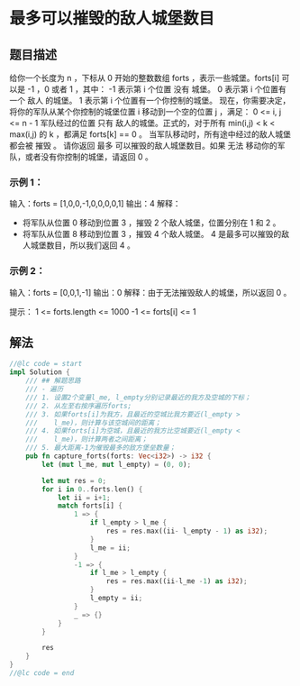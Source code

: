 # 最多可以摧毁的敌人城堡数目

## 题目描述

给你一个长度为 n ，下标从 0 开始的整数数组 forts ，表示一些城堡。forts[i] 可以是 -1 ，0 或者 1 ，其中：
    -1 表示第 i 个位置 没有 城堡。
    0 表示第 i 个位置有一个 敌人 的城堡。
    1 表示第 i 个位置有一个你控制的城堡。
现在，你需要决定，将你的军队从某个你控制的城堡位置 i 移动到一个空的位置 j ，满足：
    0 <= i, j <= n - 1
    军队经过的位置 只有 敌人的城堡。正式的，对于所有 min(i,j) < k < max(i,j) 的 k ，都满足 forts[k] == 0 。
当军队移动时，所有途中经过的敌人城堡都会被 摧毁 。
请你返回 最多 可以摧毁的敌人城堡数目。如果 无法 移动你的军队，或者没有你控制的城堡，请返回 0 。

### 示例 1：

输入：forts = [1,0,0,-1,0,0,0,0,1]
输出：4
解释：

- 将军队从位置 0 移动到位置 3 ，摧毁 2 个敌人城堡，位置分别在 1 和 2 。
- 将军队从位置 8 移动到位置 3 ，摧毁 4 个敌人城堡。
  4 是最多可以摧毁的敌人城堡数目，所以我们返回 4 。

### 示例 2：

输入：forts = [0,0,1,-1]
输出：0
解释：由于无法摧毁敌人的城堡，所以返回 0 。

提示：
    1 <= forts.length <= 1000
    -1 <= forts[i] <= 1

## 解法

```rust
//@lc code = start
impl Solution {
    /// ## 解题思路
    /// - 遍历
    /// 1. 设置2个变量l_me, l_empty分别记录最近的我方及空城的下标； 
    /// 2. 从左至右按序遍历forts;
    /// 3. 如果forts[i]为我方，且最近的空城比我方要近(l_empty >
    ///    l_me)，则计算与该空城间的距离；
    /// 4. 如果forts[i]为空城，且最近的我方比空城要近(l_empty <
    ///    l_me)，则计算两者之间距离；
    /// 5. 最大距离-1为催毁最多的敌方堡垒数量； 
    pub fn capture_forts(forts: Vec<i32>) -> i32 {
        let (mut l_me, mut l_empty) = (0, 0);

        let mut res = 0;
        for i in 0..forts.len() {
            let ii = i+1;
            match forts[i] {
                1 => {
                    if l_empty > l_me {
                        res = res.max((ii- l_empty - 1) as i32);
                    }
                    l_me = ii;
                }
                -1 => {
                    if l_me > l_empty {
                        res = res.max((ii-l_me -1) as i32);
                    }
                    l_empty = ii;
                }
                _ => {}
            }
        }

        res
    }
}
//@lc code = end
```
